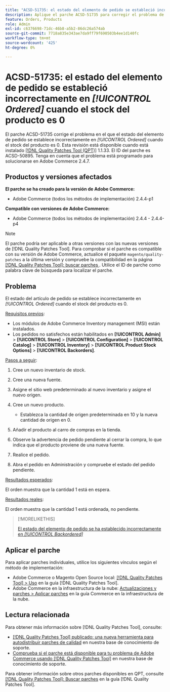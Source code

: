 ```yaml
---
title: "ACSD-51735: el estado del elemento de pedido se estableció incorrectamente en *[!UICONTROL Ordered]* cuando el stock del producto es 0"
description: Aplique el parche ACSD-51735 para corregir el problema de Adobe Commerce en el que el estado del elemento de pedido se establece incorrectamente en *[!UICONTROL Ordered]* cuando el stock del producto es 0.
feature: Orders, Products
role: Admin
exl-id: c6376698-71dc-46b8-a5b2-86dc26a574ab
source-git-commit: 7718a835e343ae7da9ff79f690503b4ee1d140fc
workflow-type: tm+mt
source-wordcount: '425'
ht-degree: 0%

---
```


# ACSD-51735: el estado del elemento de pedido se estableció incorrectamente en *[!UICONTROL Ordered]* cuando el stock del producto es 0

El parche ACSD-51735 corrige el problema en el que el estado del elemento de pedido se establece incorrectamente en *[!UICONTROL Ordered]* cuando el stock del producto es 0. Esta revisión está disponible cuando está instalado [[!DNL Quality Patches Tool (QPT)]](/help/announcements/adobe-commerce-announcements/magento-quality-patches-released-new-tool-to-self-serve-quality-patches.md) 1.1.33. El ID del parche es ACSD-50895. Tenga en cuenta que el problema está programado para solucionarse en Adobe Commerce 2.4.7.

## Productos y versiones afectados

**El parche se ha creado para la versión de Adobe Commerce:**

* Adobe Commerce (todos los métodos de implementación) 2.4.4-p1

**Compatible con versiones de Adobe Commerce:**

* Adobe Commerce (todos los métodos de implementación) 2.4.4 - 2.4.4-p4

>[!NOTE]
>
>El parche podría ser aplicable a otras versiones con las nuevas versiones de [!DNL Quality Patches Tool]. Para comprobar si el parche es compatible con su versión de Adobe Commerce, actualice el paquete `magento/quality-patches` a la última versión y compruebe la compatibilidad en la página [[!DNL Quality Patches Tool]: buscar parches ](https://experienceleague.adobe.com/tools/commerce-quality-patches/index.html?lang=es). Utilice el ID de parche como palabra clave de búsqueda para localizar el parche.

## Problema

El estado del artículo de pedido se establece incorrectamente en *[!UICONTROL Ordered]* cuando el stock del producto es 0.

<u>Requisitos previos</u>:

* Los módulos de Adobe Commerce Inventory management (MSI) están instalados.
* Los pedidos no satisfechos están habilitados en **[!UICONTROL Admin]** > **[!UICONTROL Store]** > **[!UICONTROL Configuration]** > **[!UICONTROL Catalog]** > **[!UICONTROL Inventory]** > **[!UICONTROL Product Stock Options]** > **[!UICONTROL Backorders]**.

<u>Pasos a seguir</u>:

1. Cree un nuevo inventario de stock.
1. Cree una nueva fuente.
1. Asigne el sitio web predeterminado al nuevo inventario y asigne el nuevo origen.
1. Cree un nuevo producto.

   * Establezca la cantidad de origen predeterminada en 10 y la nueva cantidad de origen en 0.

1. Añadir el producto al carro de compras en la tienda.
1. Observe la advertencia de pedido pendiente al cerrar la compra, lo que indica que el producto proviene de una nueva fuente.
1. Realice el pedido.
1. Abra el pedido en Administración y compruebe el estado del pedido pendiente.

<u>Resultados esperados</u>:

El orden muestra que la cantidad 1 está en espera.

<u>Resultados reales</u>:

El orden muestra que la cantidad 1 está ordenada, no pendiente.

>[!MORELIKETHIS]
>
>[El estado del elemento de pedido se ha establecido incorrectamente en *[!UICONTROL Backordered]*](/help/support-tools/patches-available-in-qpt-tool/v1-1-33/acsd-51408-order-item-status-is-set-to-backordered.md)

## Aplicar el parche

Para aplicar parches individuales, utilice los siguientes vínculos según el método de implementación:

* Adobe Commerce o Magento Open Source local: [[!DNL Quality Patches Tool] > Uso](https://experienceleague.adobe.com/docs/commerce-operations/tools/quality-patches-tool/usage.html?lang=es) en la guía [!DNL Quality Patches Tool].
* Adobe Commerce en la infraestructura de la nube: [Actualizaciones y parches > Aplicar parches](https://experienceleague.adobe.com/docs/commerce-cloud-service/user-guide/develop/upgrade/apply-patches.html?lang=es) en la guía Commerce en la infraestructura de la nube.

## Lectura relacionada

Para obtener más información sobre [!DNL Quality Patches Tool], consulte:

* [[!DNL Quality Patches Tool] publicado: una nueva herramienta para autodistribuir parches de calidad](/help/announcements/adobe-commerce-announcements/magento-quality-patches-released-new-tool-to-self-serve-quality-patches.md) en nuestra base de conocimiento de soporte.
* [Comprueba si el parche está disponible para tu problema de Adobe Commerce usando [!DNL Quality Patches Tool]](/help/support-tools/patches-available-in-qpt-tool/check-patch-for-magento-issue-with-magento-quality-patches.md) en nuestra base de conocimiento de soporte.

Para obtener información sobre otros parches disponibles en QPT, consulte [[!DNL Quality Patches Tool]: Buscar parches](https://experienceleague.adobe.com/tools/commerce-quality-patches/index.html?lang=es) en la guía [!DNL Quality Patches Tool].
